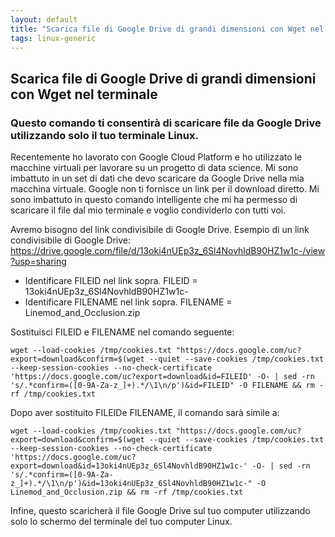 ```yaml
---
layout: default
title: "Scarica file di Google Drive di grandi dimensioni con Wget nel terminale"
tags: linux-generic
---
```


## Scarica file di Google Drive di grandi dimensioni con Wget nel terminale


### Questo comando ti consentirà di scaricare file da Google Drive utilizzando solo il tuo terminale Linux.



Recentemente ho lavorato con Google Cloud Platform e ho utilizzato le macchine virtuali per lavorare su un progetto di data science. Mi sono imbattuto in un set di dati che devo scaricare da Google Drive nella mia macchina virtuale. Google non ti fornisce un link per il download diretto. Mi sono imbattuto in questo comando intelligente che mi ha permesso di scaricare il file dal mio terminale e voglio condividerlo con tutti voi.

Avremo bisogno del link condivisibile di Google Drive. Esempio di un link condivisibile di Google Drive:
https://drive.google.com/file/d/13oki4nUEp3z_6Sl4NovhldB90HZ1w1c-/view?usp=sharing

* Identificare FILEID nel link sopra. FILEID = 13oki4nUEp3z_6Sl4NovhldB90HZ1w1c-
* Identificare FILENAME nel link sopra. FILENAME = Linemod_and_Occlusion.zip

Sostituisci FILEID e FILENAME nel comando seguente:

```
wget --load-cookies /tmp/cookies.txt "https://docs.google.com/uc?export=download&confirm=$(wget --quiet --save-cookies /tmp/cookies.txt --keep-session-cookies --no-check-certificate 'https://docs.google.com/uc?export=download&id=FILEID' -O- | sed -rn 's/.*confirm=([0-9A-Za-z_]+).*/\1\n/p')&id=FILEID" -O FILENAME && rm -rf /tmp/cookies.txt
```

Dopo aver sostituito FILEIDe FILENAME, il comando sarà simile a:

```
wget --load-cookies /tmp/cookies.txt "https://docs.google.com/uc?export=download&confirm=$(wget --quiet --save-cookies /tmp/cookies.txt --keep-session-cookies --no-check-certificate 'https://docs.google.com/uc?export=download&id=13oki4nUEp3z_6Sl4NovhldB90HZ1w1c-' -O- | sed -rn 's/.*confirm=([0-9A-Za-z_]+).*/\1\n/p')&id=13oki4nUEp3z_6Sl4NovhldB90HZ1w1c-" -O Linemod_and_Occlusion.zip && rm -rf /tmp/cookies.txt
```

Infine, questo scaricherà il file Google Drive sul tuo computer utilizzando solo lo schermo del terminale del tuo computer Linux.
